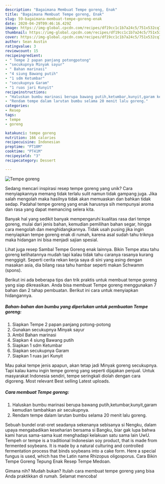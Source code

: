 ```yaml
---
description: "Bagaimana Membuat Tempe goreng, Enak"
title: "Bagaimana Membuat Tempe goreng, Enak"
slug: 59-bagaimana-membuat-tempe-goreng-enak
date: 2020-04-29T09:46:16.429Z
image: https://img-global.cpcdn.com/recipes/df19cc1c1b7a24c5/751x532cq70/tempe-goreng-foto-resep-utama.jpg
thumbnail: https://img-global.cpcdn.com/recipes/df19cc1c1b7a24c5/751x532cq70/tempe-goreng-foto-resep-utama.jpg
cover: https://img-global.cpcdn.com/recipes/df19cc1c1b7a24c5/751x532cq70/tempe-goreng-foto-resep-utama.jpg
author: Sean Austin
ratingvalue: 3
reviewcount: 15
recipeingredient:
- " Tempe 2 papan panjang potongpotong"
- "secukupnya Minyak sayur"
- " Bahan marinasi"
- "4 siung Bawang putih"
- "1 sdm Ketumbar"
- "secukupnya Garam"
- "1 ruas jari Kunyit"
recipeinstructions:
- "Haluskan bumbu marinasi berupa bawang putih,ketumbar,kunyit,garam kemudian tambahkan air secukupnya."
- "Rendam tempe dalam larutan bumbu selama 20 menit lalu goreng."
categories:
- Resep
tags:
- tempe
- goreng

katakunci: tempe goreng 
nutrition: 166 calories
recipecuisine: Indonesian
preptime: "PT10M"
cooktime: "PT41M"
recipeyield: "3"
recipecategory: Dessert

---
```



![Tempe goreng](https://img-global.cpcdn.com/recipes/df19cc1c1b7a24c5/751x532cq70/tempe-goreng-foto-resep-utama.jpg)

Sedang mencari inspirasi resep tempe goreng yang unik? Cara menyiapkannya memang tidak terlalu sulit namun tidak gampang juga. Jika salah mengolah maka hasilnya tidak akan memuaskan dan bahkan tidak sedap. Padahal tempe goreng yang enak harusnya sih mempunyai aroma dan rasa yang dapat memancing selera kita.

Banyak hal yang sedikit banyak mempengaruhi kualitas rasa dari tempe goreng, mulai dari jenis bahan, kemudian pemilihan bahan segar, hingga cara mengolah dan menghidangkannya. Tidak usah pusing jika ingin menyiapkan tempe goreng enak di rumah, karena asal sudah tahu triknya maka hidangan ini bisa menjadi sajian spesial.

Lihat juga resep Sambal Tempe Goreng enak lainnya. Bikin Tempe atau tahu goreng kelihatannya mudah tapi kalau tidak tahu caranya rasanya kurang menggigit. Seperti cerita rekan kerja saya di sini yang asing dengan masakan asia, dia bilang rasa tahu hambar seperti makan Schwamm (spons).


Berikut ini ada beberapa tips dan trik praktis untuk membuat tempe goreng yang siap dikreasikan. Anda bisa membuat Tempe goreng menggunakan 7 bahan dan 2 tahap pembuatan. Berikut ini cara untuk menyiapkan hidangannya.

<!--inarticleads1-->

##### Bahan-bahan dan bumbu yang diperlukan untuk pembuatan Tempe goreng:

1. Siapkan  Tempe 2 papan panjang potong-potong
1. Gunakan secukupnya Minyak sayur
1. Ambil  Bahan marinasi
1. Siapkan 4 siung Bawang putih
1. Siapkan 1 sdm Ketumbar
1. Siapkan secukupnya Garam
1. Siapkan 1 ruas jari Kunyit


Mau pakai tempe jenis apapun, akan tetap jadi Minyak goreng secukupnya. Tapi kalau kamu ingin tempe goreng yang seperti dijajakan penjual. Untuk masyarakat Indonesia sendiri, tempe seringkali diolah dengan cara digoreng. Most relevant Best selling Latest uploads. 

<!--inarticleads2-->

##### Cara membuat Tempe goreng:

1. Haluskan bumbu marinasi berupa bawang putih,ketumbar,kunyit,garam kemudian tambahkan air secukupnya.
1. Rendam tempe dalam larutan bumbu selama 20 menit lalu goreng.


Sebuah bundel orat-oret seadanya sekenanya sebisanya si Nengku, dalam upaya mengabadikan keseharian bersama si Bangku, biar gak lupa bahwa kami harus sama-sama kuat menghadapi kelakuan satu sama lain UwU. Tempeh or tempe is a traditional Indonesian soy product, that is made from fermented soybeans. It is made by a natural culturing and controlled fermentation process that binds soybeans into a cake form. Here a special fungus is used, which has the Latin name Rhizopus oligosporus. Cara Bikin Tempe Goreng Tepung Enak Resep Tempe Medoan. 

Gimana nih? Mudah bukan? Itulah cara membuat tempe goreng yang bisa Anda praktikkan di rumah. Selamat mencoba!
